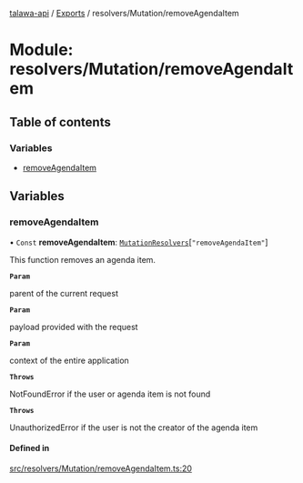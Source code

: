 [talawa-api](../README.md) / [Exports](../modules.md) / resolvers/Mutation/removeAgendaItem

# Module: resolvers/Mutation/removeAgendaItem

## Table of contents

### Variables

- [removeAgendaItem](resolvers_Mutation_removeAgendaItem.md#removeagendaitem)

## Variables

### removeAgendaItem

• `Const` **removeAgendaItem**: [`MutationResolvers`](types_generatedGraphQLTypes.md#mutationresolvers)[``"removeAgendaItem"``]

This function removes an agenda item.

**`Param`**

parent of the current request

**`Param`**

payload provided with the request

**`Param`**

context of the entire application

**`Throws`**

NotFoundError if the user or agenda item is not found

**`Throws`**

UnauthorizedError if the user is not the creator of the agenda item

#### Defined in

[src/resolvers/Mutation/removeAgendaItem.ts:20](https://github.com/PalisadoesFoundation/talawa-api/blob/708df7e/src/resolvers/Mutation/removeAgendaItem.ts#L20)
